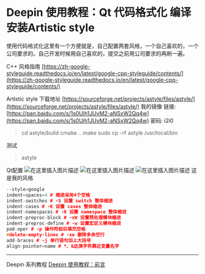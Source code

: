 # Deepin 使用教程：Qt 代码格式化  编译安装Artistic style

使用代码格式化这里有一个方便就是，自己配置两套风格，一个自己喜欢的，一个公司要求的。自己开发时候用自己喜欢的，提交之前用公司要求的再刷一遍。

C++ 风格指南
[https://zh-google-styleguide.readthedocs.io/en/latest/google-cpp-styleguide/contents/](https://zh-google-styleguide.readthedocs.io/en/latest/google-cpp-styleguide/contents/)

Artistic style 下载地址
 [https://sourceforge.net/projects/astyle/files/astyle/](https://sourceforge.net/projects/astyle/files/astyle/)
我的镜像
链接: [https://pan.baidu.com/s/1s0Uih1JUvM2-aNSxW2Qq4w](https://pan.baidu.com/s/1s0Uih1JUvM2-aNSxW2Qq4w)  密码: i2i0

> cd astyle/build 
> cmake .. 
> make 
> sudo cp -rf astyle /usr/local/bin

测试
> astyle

Qt配置
![在这里插入图片描述](https://img-blog.csdnimg.cn/20191115133045637.png?x-oss-process=image/watermark,type_ZmFuZ3poZW5naGVpdGk,shadow_10,text_aHR0cHM6Ly9ibG9nLmNzZG4ubmV0L2ExNTAwNTc4NDMyMA==,size_16,color_FFFFFF,t_70)
![在这里插入图片描述](https://img-blog.csdnimg.cn/20191115133050295.png?x-oss-process=image/watermark,type_ZmFuZ3poZW5naGVpdGk,shadow_10,text_aHR0cHM6Ly9ibG9nLmNzZG4ubmV0L2ExNTAwNTc4NDMyMA==,size_16,color_FFFFFF,t_70)
![在这里插入图片描述](https://img-blog.csdnimg.cn/20191115133104134.png?x-oss-process=image/watermark,type_ZmFuZ3poZW5naGVpdGk,shadow_10,text_aHR0cHM6Ly9ibG9nLmNzZG4ubmV0L2ExNTAwNTc4NDMyMA==,size_16,color_FFFFFF,t_70)
这是我的风格

```cpp
--style=google
indent=spaces=4 # 缩进采用4个空格
indent-switches # -S 设置 switch 整体缩进
indent-cases # -K 设置 cases 整体缩进
indent-namespaces # -N 设置 namespace 整体缩进
indent-preproc-block # -xW 设置预处理模块缩进
indent-preproc-define # -w 设置宏定义模块缩进 
pad-oper # -p 操作符前后填充空格
#delete-empty-lines # -xe 删除多余空行
add-braces # -j 单行语句加上大括号
align-pointer=name # *、&这类字符靠近变量名字
```
  
    
    
---
Deepin  系列教程
[Deepin 使用教程：前言](https://blog.csdn.net/a15005784320/article/details/103083242)



